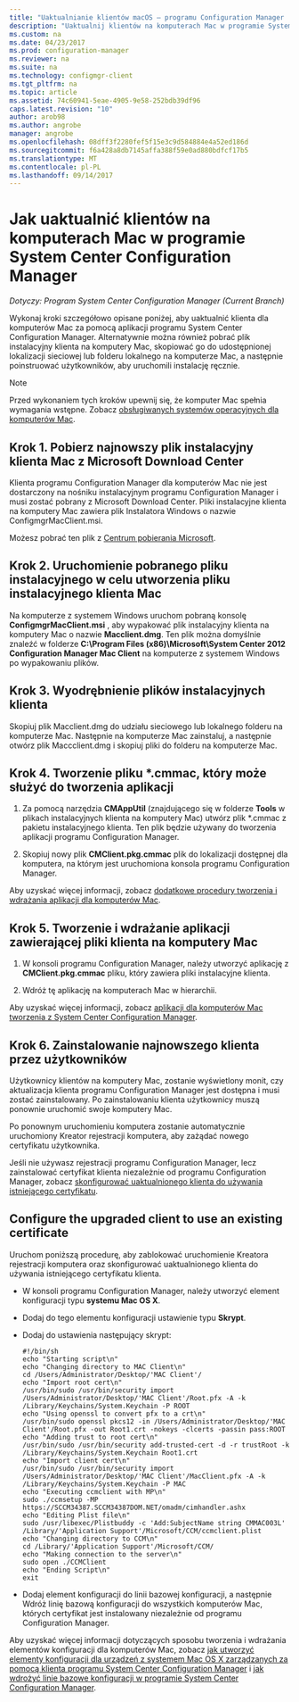 ```yaml
---
title: "Uaktualnianie klientów macOS — programu Configuration Manager | Dokumentacja firmy Microsoft"
description: "Uaktualnij klientów na komputerach Mac w programie System Center Configuration Manager."
ms.custom: na
ms.date: 04/23/2017
ms.prod: configuration-manager
ms.reviewer: na
ms.suite: na
ms.technology: configmgr-client
ms.tgt_pltfrm: na
ms.topic: article
ms.assetid: 74c60941-5eae-4905-9e58-252bdb39df96
caps.latest.revision: "10"
author: arob98
ms.author: angrobe
manager: angrobe
ms.openlocfilehash: 08dff3f2280fef5f15e3c9d584884e4a52ed186d
ms.sourcegitcommit: f6a428a8db7145affa388f59e0ad880bdfcf17b5
ms.translationtype: MT
ms.contentlocale: pl-PL
ms.lasthandoff: 09/14/2017
---
```

# <a name="how-to-upgrade-clients-on-mac-computers-in-system-center-configuration-manager"></a>Jak uaktualnić klientów na komputerach Mac w programie System Center Configuration Manager

*Dotyczy: Program System Center Configuration Manager (Current Branch)*

Wykonaj kroki szczegółowo opisane poniżej, aby uaktualnić klienta dla komputerów Mac za pomocą aplikacji programu System Center Configuration Manager. Alternatywnie można również pobrać plik instalacyjny klienta na komputery Mac, skopiować go do udostępnionej lokalizacji sieciowej lub folderu lokalnego na komputerze Mac, a następnie poinstruować użytkowników, aby uruchomili instalację ręcznie.  

> [!NOTE]  
>  Przed wykonaniem tych kroków upewnij się, że komputer Mac spełnia wymagania wstępne. Zobacz [obsługiwanych systemów operacyjnych dla komputerów Mac](../../../plan-design/configs/supported-operating-systems-for-clients-and-devices.md#mac-computers).  

## <a name="step-1-download-the-latest-mac-client-installation-file-from-the-microsoft-download-center"></a>Krok 1. Pobierz najnowszy plik instalacyjny klienta Mac z Microsoft Download Center  
 Klienta programu Configuration Manager dla komputerów Mac nie jest dostarczony na nośniku instalacyjnym programu Configuration Manager i musi zostać pobrany z Microsoft Download Center. Pliki instalacyjne klienta na komputery Mac zawiera plik Instalatora Windows o nazwie ConfigmgrMacClient.msi.  

 Możesz pobrać ten plik z [Centrum pobierania Microsoft](http://go.microsoft.com/fwlink/p/?LinkId=525184).  

## <a name="step-2-run-the-downloaded-installation-file-to-create-the-mac-client-installation-file"></a>Krok 2. Uruchomienie pobranego pliku instalacyjnego w celu utworzenia pliku instalacyjnego klienta Mac  
 Na komputerze z systemem Windows uruchom pobraną konsolę **ConfigmgrMacClient.msi** , aby wypakować plik instalacyjny klienta na komputery Mac o nazwie **Macclient.dmg**. Ten plik można domyślnie znaleźć w folderze **C:\Program Files (x86)\Microsoft\System Center 2012 Configuration Manager Mac Client** na komputerze z systemem Windows po wypakowaniu plików.  

## <a name="step-3-extract-the-client-installation-files"></a>Krok 3. Wyodrębnienie plików instalacyjnych klienta  
 Skopiuj plik Macclient.dmg do udziału sieciowego lub lokalnego folderu na komputerze Mac. Następnie na komputerze Mac zainstaluj, a następnie otwórz plik Maccclient.dmg i skopiuj pliki do folderu na komputerze Mac.  

## <a name="step-4-create-a-cmmac-file-that-can-be-used-to-create-an-application"></a>Krok 4. Tworzenie pliku *.cmmac, który może służyć do tworzenia aplikacji  

1.  Za pomocą narzędzia **CMAppUtil** (znajdującego się w folderze **Tools** w plikach instalacyjnych klienta na komputery Mac) utwórz plik *.cmmac z pakietu instalacyjnego klienta. Ten plik będzie używany do tworzenia aplikacji programu Configuration Manager.  

2.  Skopiuj nowy plik **CMClient.pkg.cmmac** plik do lokalizacji dostępnej dla komputera, na którym jest uruchomiona konsola programu Configuration Manager.  

 Aby uzyskać więcej informacji, zobacz [dodatkowe procedury tworzenia i wdrażania aplikacji dla komputerów Mac](/sccm/apps/get-started/creating-mac-computer-applications#supplemental-procedures-to-create-and-deploy-applications-for-mac-computers).  

## <a name="step-5-create-and-deploy-an-application-containing-the-mac-client-files"></a>**Krok 5.** Tworzenie i wdrażanie aplikacji zawierającej pliki klienta na komputery Mac  

1.  W konsoli programu Configuration Manager, należy utworzyć aplikację z **CMClient.pkg.cmmac** pliku, który zawiera pliki instalacyjne klienta.  

2.  Wdróż tę aplikację na komputerach Mac w hierarchii.  

 Aby uzyskać więcej informacji, zobacz [aplikacji dla komputerów Mac tworzenia z System Center Configuration Manager](../../../../apps/get-started/creating-mac-computer-applications.md).  

## <a name="step-6-users-install-the-latest-client"></a>Krok 6. Zainstalowanie najnowszego klienta przez użytkowników  
 Użytkownicy klientów na komputery Mac, zostanie wyświetlony monit, czy aktualizacja klienta programu Configuration Manager jest dostępna i musi zostać zainstalowany. Po zainstalowaniu klienta użytkownicy muszą ponownie uruchomić swoje komputery Mac.  

 Po ponownym uruchomieniu komputera zostanie automatycznie uruchomiony Kreator rejestracji komputera, aby zażądać nowego certyfikatu użytkownika.  

 Jeśli nie używasz rejestracji programu Configuration Manager, lecz zainstalować certyfikat klienta niezależnie od programu Configuration Manager, zobacz [skonfigurować uaktualnionego klienta do używania istniejącego certyfikatu](#BKMK_UpgradingClient_MachineEnrollment).  

##  <a name="BKMK_UpgradingClient_MachineEnrollment"></a> Configure the upgraded client to use an existing certificate  
 Uruchom poniższą procedurę, aby zablokować uruchomienie Kreatora rejestracji komputera oraz skonfigurować uaktualnionego klienta do używania istniejącego certyfikatu klienta.  

-   W konsoli programu Configuration Manager, należy utworzyć element konfiguracji typu **systemu Mac OS X**.  

-   Dodaj do tego elementu konfiguracji ustawienie typu **Skrypt**.  

-   Dodaj do ustawienia następujący skrypt:  

    ```  
    #!/bin/sh  
    echo "Starting script\n"  
    echo "Changing directory to MAC Client\n"  
    cd /Users/Administrator/Desktop/'MAC Client'/  
    echo "Import root cert\n"  
    /usr/bin/sudo /usr/bin/security import /Users/Administrator/Desktop/'MAC Client'/Root.pfx -A -k /Library/Keychains/System.Keychain -P ROOT  
    echo "Using openssl to convert pfx to a crt\n"  
    /usr/bin/sudo openssl pkcs12 -in /Users/Administrator/Desktop/'MAC Client'/Root.pfx -out Root1.crt -nokeys -clcerts -passin pass:ROOT  
    echo "Adding trust to root cert\n"  
    /usr/bin/sudo /usr/bin/security add-trusted-cert -d -r trustRoot -k /Library/Keychains/System.Keychain Root1.crt  
    echo "Import client cert\n"  
    /usr/bin/sudo /usr/bin/security import /Users/Administrator/Desktop/'MAC Client'/MacClient.pfx -A -k /Library/Keychains/System.Keychain -P MAC  
    echo "Executing ccmclient with MP\n"  
    sudo ./ccmsetup -MP https://SCCM34387.SCCM34387DOM.NET/omadm/cimhandler.ashx  
    echo "Editing Plist file\n"  
    sudo /usr/libexec/Plistbuddy -c 'Add:SubjectName string CMMAC003L' /Library/'Application Support'/Microsoft/CCM/ccmclient.plist  
    echo "Changing directory to CCM\n"  
    cd /Library/'Application Support'/Microsoft/CCM/  
    echo "Making connection to the server\n"  
    sudo open ./CCMClient  
    echo "Ending Script\n"  
    exit  

    ```  

-   Dodaj element konfiguracji do linii bazowej konfiguracji, a następnie Wdróż linię bazową konfiguracji do wszystkich komputerów Mac, których certyfikat jest instalowany niezależnie od programu Configuration Manager.  

 Aby uzyskać więcej informacji dotyczących sposobu tworzenia i wdrażania elementów konfiguracji dla komputerów Mac, zobacz [jak utworzyć elementy konfiguracji dla urządzeń z systemem Mac OS X zarządzanych za pomocą klienta programu System Center Configuration Manager](../../../../compliance/deploy-use/create-configuration-items-for-mac-os-x-devices-managed-with-the-client.md) i [jak wdrożyć linie bazowe konfiguracji w programie System Center Configuration Manager](../../../../compliance/deploy-use/deploy-configuration-baselines.md).  
